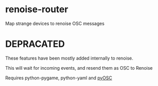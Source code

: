 # renoise-router
Map strange devices to renoise OSC messages

# DEPRACATED
These features have been mostly added internally to renoise.


This will wait for incoming events, and resend them as OSC to Renoise

Requires python-pygame, python-yaml and [pyOSC](https://trac.v2.nl/wiki/pyOSC)
